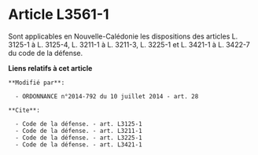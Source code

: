 # Article L3561-1

Sont applicables en Nouvelle-Calédonie les dispositions des articles L. 3125-1 à L. 3125-4, L. 3211-1 à L. 3211-3, L. 3225-1
et L. 3421-1 à L. 3422-7 du code de la défense.

**Liens relatifs à cet article**

	**Modifié par**:

	  - ORDONNANCE n°2014-792 du 10 juillet 2014 - art. 28

	**Cite**:

	  - Code de la défense. - art. L3125-1
	  - Code de la défense. - art. L3211-1
	  - Code de la défense. - art. L3225-1
	  - Code de la défense. - art. L3421-1
